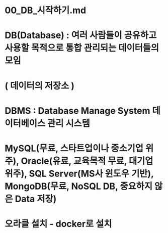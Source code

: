 # 00_DB_시작하기.md
# DB(Database) : 여러 사람들이 공유하고 사용할 목적으로 통합 관리되는 데이터들의 모임
# ( 데이터의 저장소 )

# DBMS : Database Manage System 데이터베이스 관리 시스템
# MySQL(무료, 스타트업이나 중소기업 위주), Oracle(유료, 교육목적 무료, 대기업 위주), SQL Server(MS사 윈도우 기반), MongoDB(무료, NoSQL DB, 중요하지 않은 Data 저장)

# 오라클 설치 - docker로 설치

